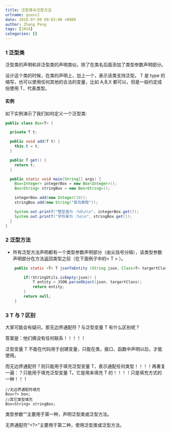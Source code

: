 ```yaml
---
title: 泛型类与泛型方法
urlname: guasc2
date: 2018-07-09 09:03:00 +0800
author: Zhang Peng
tags: [JAVA]
categories: []
---
```


### 1 泛型类

泛型类的声明和非泛型类的声明类似，除了在类名后面添加了类型参数声明部分。

设计这个类的时候，在类的声明上，加上一个，表示该类支持泛型。 T 是 type 的缩写，也可以使用任何其他的合法的变量，比如 A,B,X 都可以，但是一般约定成俗使用 T，代表类型。

#### 实例

如下实例演示了我们如何定义一个泛型类:

```java
public class Box<T> {

  private T t;

  public void add(T t) {
    this.t = t;
  }

  public T get() {
    return t;
  }

  public static void main(String[] args) {
    Box<Integer> integerBox = new Box<Integer>();
    Box<String> stringBox = new Box<String>();

    integerBox.add(new Integer(10));
    stringBox.add(new String("菜鸟教程"));

    System.out.printf("整型值为 :%d\n\n", integerBox.get());
    System.out.printf("字符串为 :%s\n", stringBox.get());
  }
}
```

### 2 泛型方法

- 所有泛型方法声明都有一个类型参数声明部分（由尖括号分隔），该类型参数声明部分在方法返回类型之前（在下面例子中的< T > ）。

```java
    public static <T> T jsonToEntity (String json, Class<T> targertClass) {

        if(!StringUtils.isEmpty(json)) {
            T entity = JSON.parseObject(json, targertClass);
            return entity;
        }
        return null;
    }
```

### 3 T 与？区别

大家可能会有疑问，那无边界通配符？与泛型变量 T 有什么区别呢？

答案是：他们俩没有任何联系！！！！！

泛型变量 T 不能在代码用于创建变量，只能在类，接口，函数中声明以后，才能使用。

而无边界通配符？则只能用于填充泛型变量 T，表示通配任何类型！！！！再重复一遍：？只能用于填充泛型变量 T。它是用来填充 T 的！！！！只是填充方式的一种！！！

```
//无边界通配符填充
Box<?> box;
//其它类型填充
Box<String> stringBox;
```

类型参数“”主要用于第一种，声明泛型类或泛型方法。

无界通配符“<?>”主要用于第二种，使用泛型类或泛型方法。
